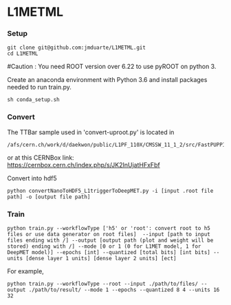 # L1METML

### Setup
```
git clone git@github.com:jmduarte/L1METML.git
cd L1METML
```

#Caution : You need ROOT version over 6.22 to use pyROOT on python 3.

Create an anaconda environment with Python 3.6 and install packages needed to run train.py.
```
sh conda_setup.sh
```

### Convert
The TTBar sample used in 'convert-uproot.py' is located in
```
/afs/cern.ch/work/d/daekwon/public/L1PF_110X/CMSSW_11_1_2/src/FastPUPPI/NtupleProducer/python/TTbar_PU200_110X_1M/
```
or at this CERNBox link: https://cernbox.cern.ch/index.php/s/JK2InUjatHFxFbf

Convert into hdf5
```
python convertNanoToHDF5_L1triggerToDeepMET.py -i [input .root file path] -o [output file path]
```

### Train
```
python train.py --workflowType ['h5' or 'root': convert root to h5 files or use data generator on root files]  --input [path to input files ending with /] --output [output path (plot and weight will be stored) ending with /] --mode [0 or 1 (0 for L1MET model, 1 for DeepMET model)] --epochs [int] --quantized [total bits] [int bits] --units [dense layer 1 units] [dense layer 2 units] [ect]
```
For example,
```
python train.py --workflowType --root --input ./path/to/files/ --output ./path/to/result/ --mode 1 --epochs --quantized 8 4 --units 16 32
```
